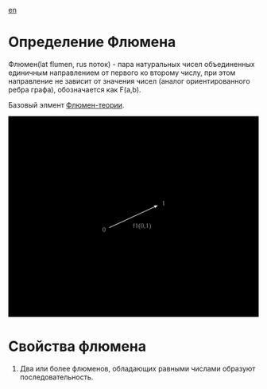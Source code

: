 [en](../en/flumen.md)

# Определение Флюмена

Флюмен(lat flumen, rus поток) - пара натуральных чисел объединенных единичным направлением 
от первого ко второму числу, при этом направление не зависит от значения 
чисел (аналог ориентированного ребра графа), обозначается как F(a,b).

Базовый элмент [Флюмен-теории](README.md).

![](../images/f1.svg)


# Свойства флюмена

1. Два или более флюменов, обладающих равными числами образуют последовательность.

